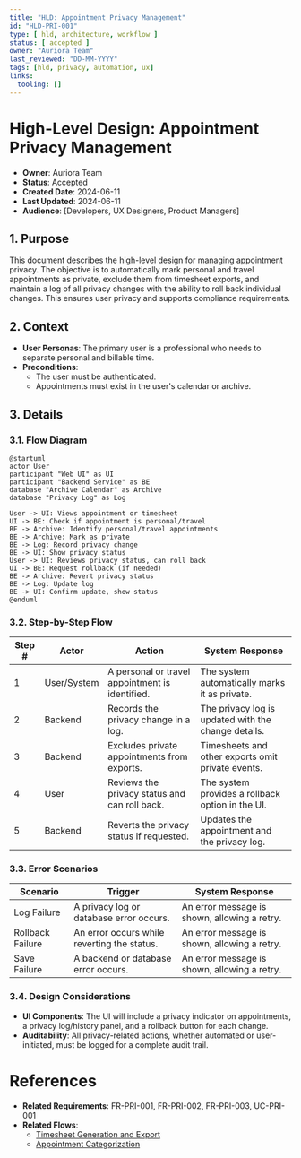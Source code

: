 ```yaml
---
title: "HLD: Appointment Privacy Management"
id: "HLD-PRI-001"
type: [ hld, architecture, workflow ]
status: [ accepted ]
owner: "Auriora Team"
last_reviewed: "DD-MM-YYYY"
tags: [hld, privacy, automation, ux]
links:
  tooling: []
---
```


# High-Level Design: Appointment Privacy Management

- **Owner**: Auriora Team
- **Status**: Accepted
- **Created Date**: 2024-06-11
- **Last Updated**: 2024-06-11
- **Audience**: [Developers, UX Designers, Product Managers]

## 1. Purpose

This document describes the high-level design for managing appointment privacy. The objective is to automatically mark personal and travel appointments as private, exclude them from timesheet exports, and maintain a log of all privacy changes with the ability to roll back individual changes. This ensures user privacy and supports compliance requirements.

## 2. Context

- **User Personas**: The primary user is a professional who needs to separate personal and billable time.
- **Preconditions**:
  - The user must be authenticated.
  - Appointments must exist in the user's calendar or archive.

## 3. Details

### 3.1. Flow Diagram

```mermaid
@startuml
actor User
participant "Web UI" as UI
participant "Backend Service" as BE
database "Archive Calendar" as Archive
database "Privacy Log" as Log

User -> UI: Views appointment or timesheet
UI -> BE: Check if appointment is personal/travel
BE -> Archive: Identify personal/travel appointments
BE -> Archive: Mark as private
BE -> Log: Record privacy change
BE -> UI: Show privacy status
User -> UI: Reviews privacy status, can roll back
UI -> BE: Request rollback (if needed)
BE -> Archive: Revert privacy status
BE -> Log: Update log
BE -> UI: Confirm update, show status
@enduml
```

### 3.2. Step-by-Step Flow

| Step # | Actor        | Action                                      | System Response                                      |
|--------|--------------|---------------------------------------------|------------------------------------------------------|
| 1      | User/System  | A personal or travel appointment is identified. | The system automatically marks it as private.        |
| 2      | Backend      | Records the privacy change in a log.        | The privacy log is updated with the change details.  |
| 3      | Backend      | Excludes private appointments from exports. | Timesheets and other exports omit private events.    |
| 4      | User         | Reviews the privacy status and can roll back.| The system provides a rollback option in the UI.     |
| 5      | Backend      | Reverts the privacy status if requested.    | Updates the appointment and the privacy log.         |

### 3.3. Error Scenarios

| Scenario         | Trigger                                     | System Response                                 |
|------------------|---------------------------------------------|-------------------------------------------------|
| Log Failure      | A privacy log or database error occurs.     | An error message is shown, allowing a retry.    |
| Rollback Failure | An error occurs while reverting the status. | An error message is shown, allowing a retry.    |
| Save Failure     | A backend or database error occurs.         | An error message is shown, allowing a retry.    |

### 3.4. Design Considerations

- **UI Components**: The UI will include a privacy indicator on appointments, a privacy log/history panel, and a rollback button for each change.
- **Auditability**: All privacy-related actions, whether automated or user-initiated, must be logged for a complete audit trail.

# References

- **Related Requirements**: FR-PRI-001, FR-PRI-002, FR-PRI-003, UC-PRI-001
- **Related Flows**:
  - [Timesheet Generation and Export](HLD-BIL-001-Timesheet-Generation-and-Export.md)
  - [Appointment Categorization](HLD-CAT-001-Appointment-Categorization.md)
